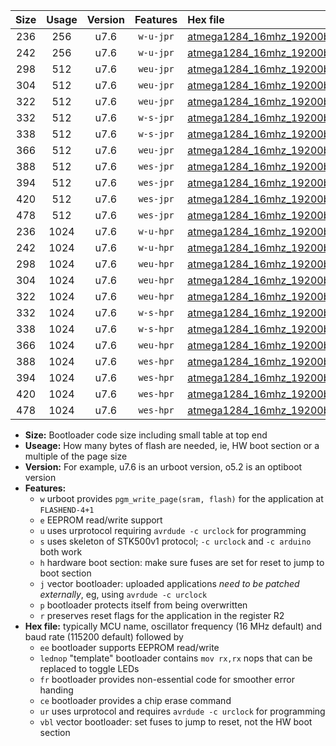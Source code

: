 |Size|Usage|Version|Features|Hex file|
|:-:|:-:|:-:|:-:|:--|
|236|256|u7.6|`w-u-jpr`|[atmega1284_16mhz_19200bps_ur_vbl.hex](https://raw.githubusercontent.com/stefanrueger/urboot/main//atmega1284_16mhz_19200bps_ur_vbl.hex)|
|242|256|u7.6|`w-u-jpr`|[atmega1284_16mhz_19200bps_lednop_ur_vbl.hex](https://raw.githubusercontent.com/stefanrueger/urboot/main//atmega1284_16mhz_19200bps_lednop_ur_vbl.hex)|
|298|512|u7.6|`weu-jpr`|[atmega1284_16mhz_19200bps_ee_ur_vbl.hex](https://raw.githubusercontent.com/stefanrueger/urboot/main//atmega1284_16mhz_19200bps_ee_ur_vbl.hex)|
|304|512|u7.6|`weu-jpr`|[atmega1284_16mhz_19200bps_ee_lednop_ur_vbl.hex](https://raw.githubusercontent.com/stefanrueger/urboot/main//atmega1284_16mhz_19200bps_ee_lednop_ur_vbl.hex)|
|322|512|u7.6|`weu-jpr`|[atmega1284_16mhz_19200bps_ee_lednop_fr_ur_vbl.hex](https://raw.githubusercontent.com/stefanrueger/urboot/main//atmega1284_16mhz_19200bps_ee_lednop_fr_ur_vbl.hex)|
|332|512|u7.6|`w-s-jpr`|[atmega1284_16mhz_19200bps_vbl.hex](https://raw.githubusercontent.com/stefanrueger/urboot/main//atmega1284_16mhz_19200bps_vbl.hex)|
|338|512|u7.6|`w-s-jpr`|[atmega1284_16mhz_19200bps_lednop_vbl.hex](https://raw.githubusercontent.com/stefanrueger/urboot/main//atmega1284_16mhz_19200bps_lednop_vbl.hex)|
|366|512|u7.6|`weu-jpr`|[atmega1284_16mhz_19200bps_ee_lednop_fr_ce_ur_vbl.hex](https://raw.githubusercontent.com/stefanrueger/urboot/main//atmega1284_16mhz_19200bps_ee_lednop_fr_ce_ur_vbl.hex)|
|388|512|u7.6|`wes-jpr`|[atmega1284_16mhz_19200bps_ee_vbl.hex](https://raw.githubusercontent.com/stefanrueger/urboot/main//atmega1284_16mhz_19200bps_ee_vbl.hex)|
|394|512|u7.6|`wes-jpr`|[atmega1284_16mhz_19200bps_ee_lednop_vbl.hex](https://raw.githubusercontent.com/stefanrueger/urboot/main//atmega1284_16mhz_19200bps_ee_lednop_vbl.hex)|
|420|512|u7.6|`wes-jpr`|[atmega1284_16mhz_19200bps_ee_lednop_fr_vbl.hex](https://raw.githubusercontent.com/stefanrueger/urboot/main//atmega1284_16mhz_19200bps_ee_lednop_fr_vbl.hex)|
|478|512|u7.6|`wes-jpr`|[atmega1284_16mhz_19200bps_ee_lednop_fr_ce_vbl.hex](https://raw.githubusercontent.com/stefanrueger/urboot/main//atmega1284_16mhz_19200bps_ee_lednop_fr_ce_vbl.hex)|
|236|1024|u7.6|`w-u-hpr`|[atmega1284_16mhz_19200bps_ur.hex](https://raw.githubusercontent.com/stefanrueger/urboot/main//atmega1284_16mhz_19200bps_ur.hex)|
|242|1024|u7.6|`w-u-hpr`|[atmega1284_16mhz_19200bps_lednop_ur.hex](https://raw.githubusercontent.com/stefanrueger/urboot/main//atmega1284_16mhz_19200bps_lednop_ur.hex)|
|298|1024|u7.6|`weu-hpr`|[atmega1284_16mhz_19200bps_ee_ur.hex](https://raw.githubusercontent.com/stefanrueger/urboot/main//atmega1284_16mhz_19200bps_ee_ur.hex)|
|304|1024|u7.6|`weu-hpr`|[atmega1284_16mhz_19200bps_ee_lednop_ur.hex](https://raw.githubusercontent.com/stefanrueger/urboot/main//atmega1284_16mhz_19200bps_ee_lednop_ur.hex)|
|322|1024|u7.6|`weu-hpr`|[atmega1284_16mhz_19200bps_ee_lednop_fr_ur.hex](https://raw.githubusercontent.com/stefanrueger/urboot/main//atmega1284_16mhz_19200bps_ee_lednop_fr_ur.hex)|
|332|1024|u7.6|`w-s-hpr`|[atmega1284_16mhz_19200bps.hex](https://raw.githubusercontent.com/stefanrueger/urboot/main//atmega1284_16mhz_19200bps.hex)|
|338|1024|u7.6|`w-s-hpr`|[atmega1284_16mhz_19200bps_lednop.hex](https://raw.githubusercontent.com/stefanrueger/urboot/main//atmega1284_16mhz_19200bps_lednop.hex)|
|366|1024|u7.6|`weu-hpr`|[atmega1284_16mhz_19200bps_ee_lednop_fr_ce_ur.hex](https://raw.githubusercontent.com/stefanrueger/urboot/main//atmega1284_16mhz_19200bps_ee_lednop_fr_ce_ur.hex)|
|388|1024|u7.6|`wes-hpr`|[atmega1284_16mhz_19200bps_ee.hex](https://raw.githubusercontent.com/stefanrueger/urboot/main//atmega1284_16mhz_19200bps_ee.hex)|
|394|1024|u7.6|`wes-hpr`|[atmega1284_16mhz_19200bps_ee_lednop.hex](https://raw.githubusercontent.com/stefanrueger/urboot/main//atmega1284_16mhz_19200bps_ee_lednop.hex)|
|420|1024|u7.6|`wes-hpr`|[atmega1284_16mhz_19200bps_ee_lednop_fr.hex](https://raw.githubusercontent.com/stefanrueger/urboot/main//atmega1284_16mhz_19200bps_ee_lednop_fr.hex)|
|478|1024|u7.6|`wes-hpr`|[atmega1284_16mhz_19200bps_ee_lednop_fr_ce.hex](https://raw.githubusercontent.com/stefanrueger/urboot/main//atmega1284_16mhz_19200bps_ee_lednop_fr_ce.hex)|

- **Size:** Bootloader code size including small table at top end
- **Useage:** How many bytes of flash are needed, ie, HW boot section or a multiple of the page size
- **Version:** For example, u7.6 is an urboot version, o5.2 is an optiboot version
- **Features:**
  + `w` urboot provides `pgm_write_page(sram, flash)` for the application at `FLASHEND-4+1`
  + `e` EEPROM read/write support
  + `u` uses urprotocol requiring `avrdude -c urclock` for programming
  + `s` uses skeleton of STK500v1 protocol; `-c urclock` and `-c arduino` both work
  + `h` hardware boot section: make sure fuses are set for reset to jump to boot section
  + `j` vector bootloader: uploaded applications *need to be patched externally*, eg, using `avrdude -c urclock`
  + `p` bootloader protects itself from being overwritten
  + `r` preserves reset flags for the application in the register R2
- **Hex file:** typically MCU name, oscillator frequency (16 MHz default) and baud rate (115200 default) followed by
  + `ee` bootloader supports EEPROM read/write
  + `lednop` "template" bootloader contains `mov rx,rx` nops that can be replaced to toggle LEDs
  + `fr` bootloader provides non-essential code for smoother error handing
  + `ce` bootloader provides a chip erase command
  + `ur` uses urprotocol and requires `avrdude -c urclock` for programming
  + `vbl` vector bootloader: set fuses to jump to reset, not the HW boot section
